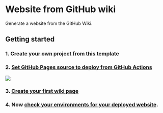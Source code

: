 # Website from GitHub wiki

Generate a website from the GitHub Wiki.

## Getting started

### 1. [Create your own project from this template](../../generate)
### 2. [Set GitHub Pages source to deploy from GitHub Actions](../../settings/pages)
![](https://user-images.githubusercontent.com/2445413/197603559-73010df7-1e4e-492d-934c-8bbd85f40798.png)

### 3. [Create your first wiki page](../../wiki)
### 4. Now [check your environments for your deployed website](../../deployments?environment=github-pages#activity-log).

